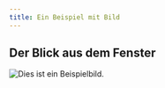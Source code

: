 ```yaml
---
title: Ein Beispiel mit Bild
---
```


## Der Blick aus dem Fenster 

![Dies ist ein Beispielbild.](assets/images/example.jpg)


